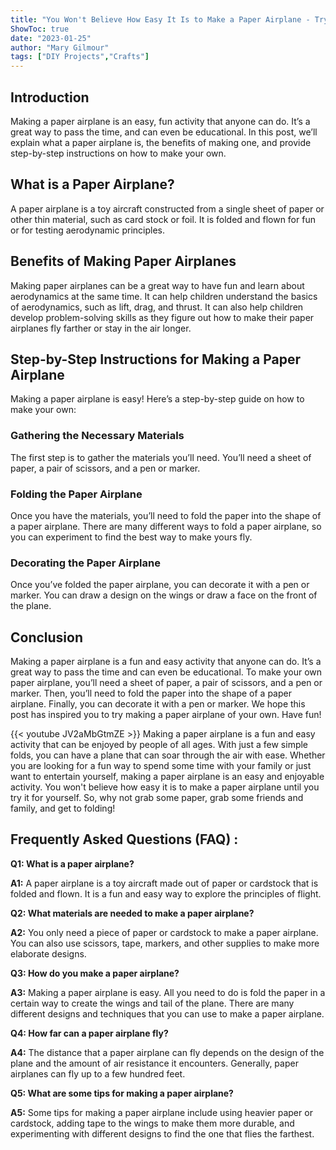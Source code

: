 ```yaml
---
title: "You Won't Believe How Easy It Is to Make a Paper Airplane - Try It Now!"
ShowToc: true 
date: "2023-01-25"
author: "Mary Gilmour" 
tags: ["DIY Projects","Crafts"]
---
```

## Introduction

Making a paper airplane is an easy, fun activity that anyone can do. It’s a great way to pass the time, and can even be educational. In this post, we’ll explain what a paper airplane is, the benefits of making one, and provide step-by-step instructions on how to make your own. 

## What is a Paper Airplane?

A paper airplane is a toy aircraft constructed from a single sheet of paper or other thin material, such as card stock or foil. It is folded and flown for fun or for testing aerodynamic principles.

## Benefits of Making Paper Airplanes

Making paper airplanes can be a great way to have fun and learn about aerodynamics at the same time. It can help children understand the basics of aerodynamics, such as lift, drag, and thrust. It can also help children develop problem-solving skills as they figure out how to make their paper airplanes fly farther or stay in the air longer.

## Step-by-Step Instructions for Making a Paper Airplane

Making a paper airplane is easy! Here’s a step-by-step guide on how to make your own:

### Gathering the Necessary Materials

The first step is to gather the materials you’ll need. You’ll need a sheet of paper, a pair of scissors, and a pen or marker.

### Folding the Paper Airplane

Once you have the materials, you’ll need to fold the paper into the shape of a paper airplane. There are many different ways to fold a paper airplane, so you can experiment to find the best way to make yours fly. 

### Decorating the Paper Airplane

Once you’ve folded the paper airplane, you can decorate it with a pen or marker. You can draw a design on the wings or draw a face on the front of the plane.

## Conclusion

Making a paper airplane is a fun and easy activity that anyone can do. It’s a great way to pass the time and can even be educational. To make your own paper airplane, you’ll need a sheet of paper, a pair of scissors, and a pen or marker. Then, you’ll need to fold the paper into the shape of a paper airplane. Finally, you can decorate it with a pen or marker. We hope this post has inspired you to try making a paper airplane of your own. Have fun!

{{< youtube JV2aMbGtmZE >}} 
Making a paper airplane is a fun and easy activity that can be enjoyed by people of all ages. With just a few simple folds, you can have a plane that can soar through the air with ease. Whether you are looking for a fun way to spend some time with your family or just want to entertain yourself, making a paper airplane is an easy and enjoyable activity. You won't believe how easy it is to make a paper airplane until you try it for yourself. So, why not grab some paper, grab some friends and family, and get to folding!

## Frequently Asked Questions (FAQ) :
**Q1: What is a paper airplane?**

**A1:** A paper airplane is a toy aircraft made out of paper or cardstock that is folded and flown. It is a fun and easy way to explore the principles of flight.

**Q2: What materials are needed to make a paper airplane?**

**A2:** You only need a piece of paper or cardstock to make a paper airplane. You can also use scissors, tape, markers, and other supplies to make more elaborate designs.

**Q3: How do you make a paper airplane?**

**A3:** Making a paper airplane is easy. All you need to do is fold the paper in a certain way to create the wings and tail of the plane. There are many different designs and techniques that you can use to make a paper airplane.

**Q4: How far can a paper airplane fly?**

**A4:** The distance that a paper airplane can fly depends on the design of the plane and the amount of air resistance it encounters. Generally, paper airplanes can fly up to a few hundred feet.

**Q5: What are some tips for making a paper airplane?**

**A5:** Some tips for making a paper airplane include using heavier paper or cardstock, adding tape to the wings to make them more durable, and experimenting with different designs to find the one that flies the farthest.





